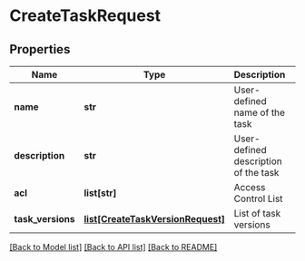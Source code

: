 # CreateTaskRequest

## Properties
Name | Type | Description | Notes
------------ | ------------- | ------------- | -------------
**name** | **str** | User-defined name of the task | 
**description** | **str** | User-defined description of the task | [optional] 
**acl** | **list[str]** | Access Control List | [optional] 
**task_versions** | [**list[CreateTaskVersionRequest]**](CreateTaskVersionRequest.md) | List of task versions | [optional] 

[[Back to Model list]](../README.md#documentation-for-models) [[Back to API list]](../README.md#documentation-for-api-endpoints) [[Back to README]](../README.md)


